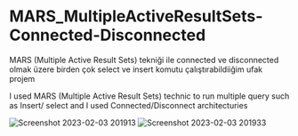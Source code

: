 # MARS_MultipleActiveResultSets-Connected-Disconnected

MARS (Multiple Active Result Sets) tekniği ile connected ve disconnected olmak üzere birden çok select ve insert komutu çalıştırabildiiğim ufak projem

I used MARS (Multiple Active Result Sets) technic to run multiple query such as Insert/ select and I used Connected/Disconnect architecturies

![Screenshot 2023-02-03 201913](https://user-images.githubusercontent.com/102765970/216668989-472336e3-ee92-499c-b672-d8405c7b76d3.png)
![Screenshot 2023-02-03 201933](https://user-images.githubusercontent.com/102765970/216668992-f28e5e48-9de4-4feb-94ac-3e867a323400.png)
